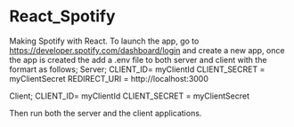 # React_Spotify
Making Spotify with React.
To launch the app, go to https://developer.spotify.com/dashboard/login and create a new app, once the app is created the add a .env file to both server and client with the formart as follows;
Server;
CLIENT_ID= myClientId
CLIENT_SECRET = myClientSecret
REDIRECT_URI = http://localhost:3000

Client;
CLIENT_ID= myClientId
CLIENT_SECRET = myClientSecret

Then run both the server and the client applications.
